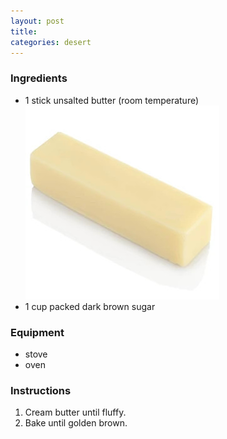 ```yaml
---
layout: post
title: 
categories: desert
---
```


### Ingredients

- 1 stick unsalted butter (room temperature) ![Stick of butter](ButterStick.jpg)
- 1 cup packed dark brown sugar

### Equipment
- stove
- oven

### Instructions

1. Cream butter until fluffy.
2. Bake until golden brown.
